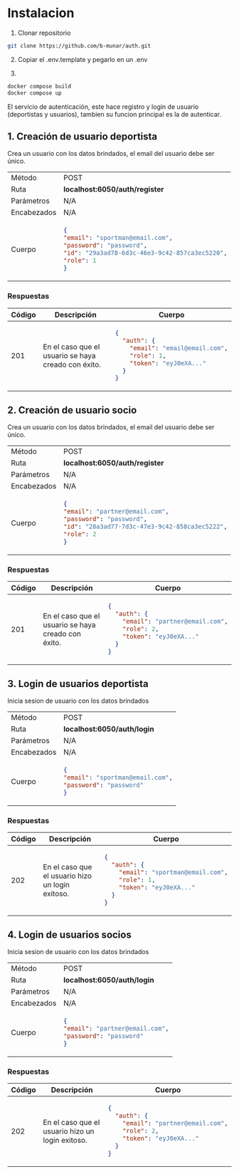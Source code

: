 # Instalacion

1. Clonar repositorio

```bash
git clone https://github.com/b-munar/auth.git
```

2. Copiar el .env.template y pegarlo en un .env

3. 

```bash
docker compose build
docker compose up
```


El servicio de autenticación, este hace registro y login de usuario (deportistas y usuarios), tambien su funcion principal es la de autenticar.

## 1. Creación de usuario deportista

Crea un usuario con los datos brindados, el email del usuario debe ser único.

<table>
<tr>
<td> Método </td>
<td> POST </td>
</tr>
<tr>
<td> Ruta </td>
<td> <strong>localhost:6050/auth/register</strong> </td>
</tr>
<tr>
<td> Parámetros </td>
<td> N/A </td>
</tr>
<tr>
<td> Encabezados </td>
<td>N/A</td>
</tr>
<tr>
<td> Cuerpo </td>
<td>

```json
{
"email": "sportman@email.com",
"password": "password",
"id": "29a3ad78-6d3c-46e3-9c42-857ca3ec5220",
"role": 1
}
```
</td>
</tr>
</table>

### Respuestas

<table>
<tr>
<th> Código </th>
<th> Descripción </th>
<th> Cuerpo </th>
</tr>
<tbody>
<td> 201 </td>
<td>En el caso que el usuario se haya creado con éxito.</td>
<td>

```json
{
  "auth": {
    "email": "email@email.com",
    "role": 1,
    "token": "eyJ0eXA..."
  }
}
```
</td>
</tr>
</tbody>
</table>

## 2. Creación de usuario socio

Crea un usuario con los datos brindados, el email del usuario debe ser único.

<table>
<tr>
<td> Método </td>
<td> POST </td>
</tr>
<tr>
<td> Ruta </td>
<td> <strong>localhost:6050/auth/register</strong> </td>
</tr>
<tr>
<td> Parámetros </td>
<td> N/A </td>
</tr>
<tr>
<td> Encabezados </td>
<td>N/A</td>
</tr>
<tr>
<td> Cuerpo </td>
<td>

```json
{
"email": "partner@email.com",
"password": "password",
"id": "28a3ad77-7d3c-47e3-9c42-858ca3ec5222",
"role": 2
}
```
</td>
</tr>
</table>

### Respuestas

<table>
<tr>
<th> Código </th>
<th> Descripción </th>
<th> Cuerpo </th>
</tr>
<tbody>
<td> 201 </td>
<td>En el caso que el usuario se haya creado con éxito.</td>
<td>

```json
{
  "auth": {
    "email": "partner@email.com",
    "role": 2,
    "token": "eyJ0eXA..."
  }
}
```
</td>
</tr>
</tbody>
</table>


## 3. Login de usuarios deportista

Inicia sesion de usuario con los datos brindados

<table>
<tr>
<td> Método </td>
<td> POST </td>
</tr>
<tr>
<td> Ruta </td>
<td> <strong>localhost:6050/auth/login</strong> </td>
</tr>
<tr>
<td> Parámetros </td>
<td> N/A </td>
</tr>
<tr>
<td> Encabezados </td>
<td>N/A</td>
</tr>
<tr>
<td> Cuerpo </td>
<td>

```json
{
"email": "sportman@email.com",
"password": "password"
}
```
</td>
</tr>
</table>

### Respuestas

<table>
<tr>
<th> Código </th>
<th> Descripción </th>
<th> Cuerpo </th>
</tr>
<tbody>
<td> 202 </td>
<td>En el caso que el usuario hizo un login exitoso.</td>
<td>

```json
{
  "auth": {
    "email": "sportman@email.com",
    "role": 1,
    "token": "eyJ0eXA..."
  }
}
```
</td>
</tr>
</tbody>
</table>

## 4. Login de usuarios socios

Inicia sesion de usuario con los datos brindados

<table>
<tr>
<td> Método </td>
<td> POST </td>
</tr>
<tr>
<td> Ruta </td>
<td> <strong>localhost:6050/auth/login</strong> </td>
</tr>
<tr>
<td> Parámetros </td>
<td> N/A </td>
</tr>
<tr>
<td> Encabezados </td>
<td>N/A</td>
</tr>
<tr>
<td> Cuerpo </td>
<td>

```json
{
"email": "partner@email.com",
"password": "password"
}
```
</td>
</tr>
</table>

### Respuestas

<table>
<tr>
<th> Código </th>
<th> Descripción </th>
<th> Cuerpo </th>
</tr>
<tbody>
<td> 202 </td>
<td>En el caso que el usuario hizo un login exitoso.</td>
<td>

```json
{
  "auth": {
    "email": "partner@email.com",
    "role": 2,
    "token": "eyJ0eXA..."
  }
}
```
</td>
</tr>
</tbody>
</table>
